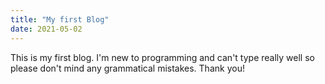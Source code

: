 ```yaml
---
title: "My first Blog"
date: 2021-05-02
---
```

This is my first blog. I'm new to programming and can't type really well so please don't mind any grammatical mistakes.
Thank you!
